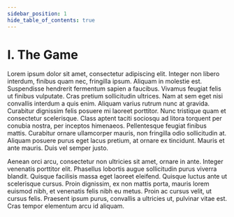 ```yaml
---
sidebar_position: 1
hide_table_of_contents: true
---
```


# I. The Game

Lorem ipsum dolor sit amet, consectetur adipiscing elit. Integer non libero interdum, finibus quam nec, fringilla ipsum. Aliquam in molestie est. Suspendisse hendrerit fermentum sapien a faucibus. Vivamus feugiat felis ut finibus vulputate. Cras pretium sollicitudin ultrices. Nam at sem eget nisi convallis interdum a quis enim. Aliquam varius rutrum nunc at gravida. Curabitur dignissim felis posuere mi laoreet porttitor. Nunc tristique quam et consectetur scelerisque. Class aptent taciti sociosqu ad litora torquent per conubia nostra, per inceptos himenaeos. Pellentesque feugiat finibus mattis. Curabitur ornare ullamcorper mauris, non fringilla odio sollicitudin at. Aliquam posuere purus eget lacus pretium, at ornare ex tincidunt. Mauris et ante mauris. Duis vel semper justo.

Aenean orci arcu, consectetur non ultricies sit amet, ornare in ante. Integer venenatis porttitor elit. Phasellus lobortis augue sollicitudin purus viverra blandit. Quisque facilisis massa eget laoreet eleifend. Quisque luctus ante ut scelerisque cursus. Proin dignissim, ex non mattis porta, mauris lorem euismod nibh, et venenatis felis nibh eu metus. Proin ac cursus velit, ut cursus felis. Praesent ipsum purus, convallis a ultricies ut, pulvinar vitae est. Cras tempor elementum arcu id aliquam.
